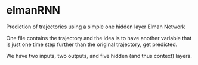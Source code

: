 # elmanRNN
Prediction of trajectories using a simple one hidden layer Elman Network 

One file contains the trajectory and the idea is to have another variable that is just one time step further than the original trajectory, get predicted. 

We have two inputs, two outputs, and five hidden (and thus context) layers.
